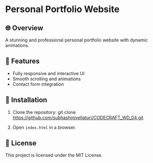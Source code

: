 # Personal Portfolio Website

## 🌐 Overview
A stunning and professional personal portfolio website with dynamic animations.

## 🎨 Features
- Fully responsive and interactive UI
- Smooth scrolling and animations
- Contact form integration

## 🔧 Installation
1. Clone the repository:
git clone https://github.com/subhashinivellaturi/CODECRAFT_WD_04.git


2. Open `index.html` in a browser.

## 📜 License
This project is licensed under the MIT License.

